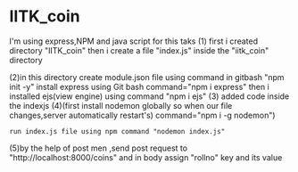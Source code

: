 # IITK_coin


I'm using express,NPM and java script for this taks
(1) first i created directory "IITK_coin"
     then i create a file "index.js" inside the "iitk_coin" directory
     
(2)in this directory
    create module.json file using command in gitbash "npm init -y"
    install express using Git bash command="npm i express"
    then i installed ejs(view engine) using command "npm i ejs"
(3) added code inside the indexjs
(4)(first install nodemon globally so when our file changes,server automatically restart's)
    command="npm i -g nodemon")
    
    run index.js file using npm command "nodemon index.js"
    
(5)by the help of post men ,send post request to "http://localhost:8000/coins" and in body assign "rollno" key and its value
    
    

